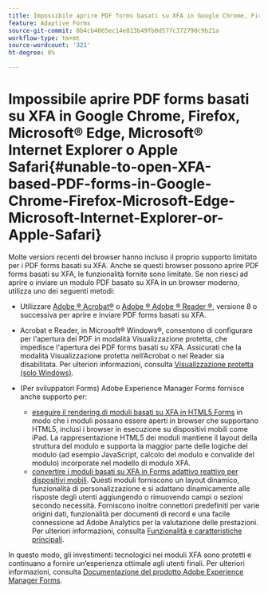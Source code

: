 ```yaml
---
title: Impossibile aprire PDF forms basati su XFA in Google Chrome, Firefox, Microsoft&reg; Edge, Microsoft&reg; Internet Explorer o Apple Safari
feature: Adaptive Forms
source-git-commit: 8b4cb4065ec14e813b49fb0d577c372790c9b21a
workflow-type: tm+mt
source-wordcount: '321'
ht-degree: 0%

---
```



# Impossibile aprire PDF forms basati su XFA in Google Chrome, Firefox, Microsoft® Edge, Microsoft® Internet Explorer o Apple Safari{#unable-to-open-XFA-based-PDF-forms-in-Google-Chrome-Firefox-Microsoft-Edge-Microsoft-Internet-Explorer-or-Apple-Safari}

Molte versioni recenti del browser hanno incluso il proprio supporto limitato per i PDF forms basati su XFA. Anche se questi browser possono aprire PDF forms basati su XFA, le funzionalità fornite sono limitate. Se non riesci ad aprire o inviare un modulo PDF basato su XFA in un browser moderno, utilizza uno dei seguenti metodi:

* Utilizzare [Adobe ® Acrobat®](https://www.adobe.com/acrobat.html) o [Adobe ® Adobe ® Reader ®](https://get.adobe.com/reader/), versione 8 o successiva per aprire e inviare PDF forms basati su XFA.
* Acrobat e Reader, in Microsoft® Windows®, consentono di configurare per l&#39;apertura dei PDF in modalità Visualizzazione protetta, che impedisce l&#39;apertura dei PDF forms basati su XFA. Assicurati che la modalità Visualizzazione protetta nell’Acrobat o nel Reader sia disabilitata. Per ulteriori informazioni, consulta [Visualizzazione protetta (solo Windows)](https://helpx.adobe.com/in/reader/using/protected-mode-windows.html).
* (Per sviluppatori Forms) Adobe Experience Manager Forms fornisce anche supporto per:

   * [eseguire il rendering di moduli basati su XFA in HTML5 Forms](https://experienceleague.adobe.com/docs/experience-manager-65/forms/html5-forms/introduction.html?#key-capabilities-of-html-forms-br) in modo che i moduli possano essere aperti in browser che supportano HTML5, inclusi i browser in esecuzione su dispositivi mobili come iPad. La rappresentazione HTML5 dei moduli mantiene il layout della struttura del modulo e supporta la maggior parte delle logiche del modulo (ad esempio JavaScript, calcolo del modulo e convalide del modulo) incorporate nel modello di modulo XFA.
   * [convertire i moduli basati su XFA in Forms adattivo reattivo per dispositivi mobili](https://experienceleague.adobe.com/docs/experience-manager-65/forms/adaptive-forms-basic-authoring/creating-adaptive-form.html?#create-an-adaptive-form-based-on-an-xfa-form-template). Questi moduli forniscono un layout dinamico, funzionalità di personalizzazione e si adattano dinamicamente alle risposte degli utenti aggiungendo o rimuovendo campi o sezioni secondo necessità. Forniscono inoltre connettori predefiniti per varie origini dati, funzionalità per documenti di record e una facile connessione ad Adobe Analytics per la valutazione delle prestazioni. Per ulteriori informazioni, consulta [Funzionalità e caratteristiche principali](https://experienceleague.adobe.com/docs/experience-manager-cloud-service/content/forms/forms-overview/home.html?lang=en).

In questo modo, gli investimenti tecnologici nei moduli XFA sono protetti e continuano a fornire un’esperienza ottimale agli utenti finali. Per ulteriori informazioni, consulta [Documentazione del prodotto Adobe Experience Manager Forms](https://experienceleague.adobe.com/docs/experience-manager-cloud-service/content/forms/forms-overview/home.html).
